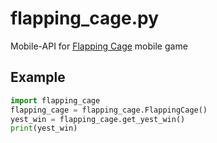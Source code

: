 # flapping_cage.py
Mobile-API for [Flapping Cage](https://play.google.com/store/apps/details?id=net.havana24.flappingcage) mobile game

## Example
```python
import flapping_cage
flapping_cage = flapping_cage.FlappingCage()
yest_win = flapping_cage.get_yest_win()
print(yest_win)
```
